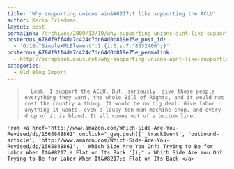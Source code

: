 ```yaml
---
title: 'Why supporting unions ain&#8217;t like supporting the ACLU'
author: Kerim Friedman
layout: post
permalink: /archives/2009/12/10/why-supporting-unions-aint-like-supporting-the-aclu/
posterous_678df9ff4da7c424c7dc64d0b819e75e_post_id:
  - 'O:16:"SimpleXMLElement":1:{i:0;s:7:"8532406";}'
posterous_678df9ff4da7c424c7dc64d0b819e75e_permalink:
  - http://scrapbook.oxus.net/why-supporting-unions-aint-like-supporting-th
categories:
  - Old Blog Import
---
```

<div class="posterous_bookmarklet_entry">
  <blockquote class="posterous_medium_quote">
    
      Look, I support the ACLU. But, seriously; give those people everything they want, the whole Bill of Rights, and it would not cost the country a thing. It would be no big deal. Give labor anything it wants, even a lousy ten-man machine shop, and every drop of it is blood. It all comes out of a bottom line.
    
  </blockquote>
  
  
    From <a href="http://www.amazon.com/Which-Side-Are-You-Revised/dp/1565848861" onclick="_gaq.push(['_trackEvent', 'outbound-article', 'http://www.amazon.com/Which-Side-Are-You-Revised/dp/1565848861', ' Which Side Are You On?: Trying to Be for Labor When It&#8217;s Flat on Its Back ']);" > Which Side Are You On?: Trying to Be for Labor When It&#8217;s Flat on Its Back </a>
  


